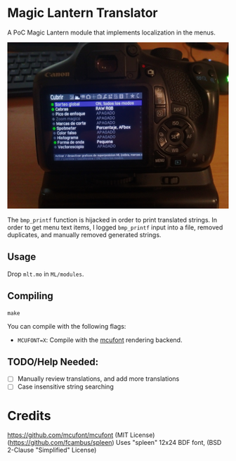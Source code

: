 # Magic Lantern Translator
A PoC Magic Lantern module that implements localization in the menus.

![demo](demo.jpg)

The `bmp_printf` function is hijacked in order to print translated strings.
In order to get menu text items, I logged `bmp_printf` input into a file, removed duplicates, and manually removed generated strings.

## Usage
Drop `mlt.mo` in `ML/modules`.

## Compiling
```
make
```

You can compile with the following flags:
- `MCUFONT=X`: Compile with the [mcufont](https://github.com/mcufont/mcufont) rendering backend.  

## TODO/Help Needed:
- [ ] Manually review translations, and add more translations
- [ ] Case insensitive string searching

# Credits
https://github.com/mcufont/mcufont (MIT License)  
(https://github.com/fcambus/spleen) Uses "spleen" 12x24 BDF font, (BSD 2-Clause "Simplified" License)  
